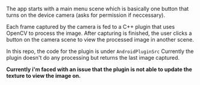 
The app starts with a main menu scene which is basically one button that turns on the device camera (asks for permission if neccessary).

Each frame captured by the camera is fed to a C++ plugin that uses OpenCV to process the image.
After capturing is finished, the user clicks a button on the camera scene to view the processed image in another scene.

In this repo, the code for the plugin is under `AndroidPluginSrc` 
Currently the plugin doesn't do any processing but returns the last image captured.

**Currently i'm faced with an issue that the plugin is not able to update the texture to view the image on.**
